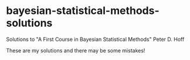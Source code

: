 # bayesian-statistical-methods-solutions
Solutions to "A First Course in Bayesian Statistical Methods" Peter D. Hoff

These are my solutions and there may be some mistakes!
